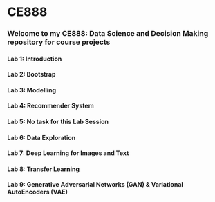 # CE888
### Welcome to my CE888: Data Science and Decision Making repository for course projects



#### Lab 1: Introduction

#### Lab 2: Bootstrap

#### Lab 3: Modelling

#### Lab 4: Recommender System

#### Lab 5: No task for this Lab Session

#### Lab 6: Data Exploration

#### Lab 7: Deep Learning for Images and Text

#### Lab 8: Transfer Learning

#### Lab 9: Generative Adversarial Networks (GAN) & Variational AutoEncoders (VAE)
